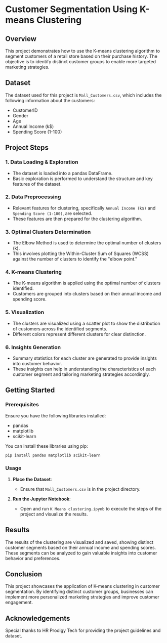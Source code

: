 # Customer Segmentation Using K-means Clustering

## Overview

This project demonstrates how to use the K-means clustering algorithm to segment customers of a retail store based on their purchase history. The objective is to identify distinct customer groups to enable more targeted marketing strategies.

## Dataset

The dataset used for this project is `Mall_Customers.csv`, which includes the following information about the customers:
- CustomerID
- Gender
- Age
- Annual Income (k$)
- Spending Score (1-100)

## Project Steps

### 1. Data Loading & Exploration

- The dataset is loaded into a pandas DataFrame.
- Basic exploration is performed to understand the structure and key features of the dataset.

### 2. Data Preprocessing

- Relevant features for clustering, specifically `Annual Income (k$)` and `Spending Score (1-100)`, are selected.
- These features are then prepared for the clustering algorithm.

### 3. Optimal Clusters Determination

- The Elbow Method is used to determine the optimal number of clusters (k).
- This involves plotting the Within-Cluster Sum of Squares (WCSS) against the number of clusters to identify the "elbow point."

### 4. K-means Clustering

- The K-means algorithm is applied using the optimal number of clusters identified.
- Customers are grouped into clusters based on their annual income and spending score.

### 5. Visualization

- The clusters are visualized using a scatter plot to show the distribution of customers across the identified segments.
- Different colors represent different clusters for clear distinction.

### 6. Insights Generation

- Summary statistics for each cluster are generated to provide insights into customer behavior.
- These insights can help in understanding the characteristics of each customer segment and tailoring marketing strategies accordingly.

## Getting Started

### Prerequisites

Ensure you have the following libraries installed:
- pandas
- matplotlib
- scikit-learn

You can install these libraries using pip:

```bash
pip install pandas matplotlib scikit-learn
```

### Usage

1. **Place the Dataset**:
   - Ensure that `Mall_Customers.csv` is in the project directory.

2. **Run the Jupyter Notebook**:
   - Open and run `K Means clustering.ipynb` to execute the steps of the project and visualize the results.

## Results

The results of the clustering are visualized and saved, showing distinct customer segments based on their annual income and spending scores. These segments can be analyzed to gain valuable insights into customer behavior and preferences.

## Conclusion

This project showcases the application of K-means clustering in customer segmentation. By identifying distinct customer groups, businesses can implement more personalized marketing strategies and improve customer engagement.

## Acknowledgements

Special thanks to HR Prodigy Tech for providing the project guidelines and dataset.
